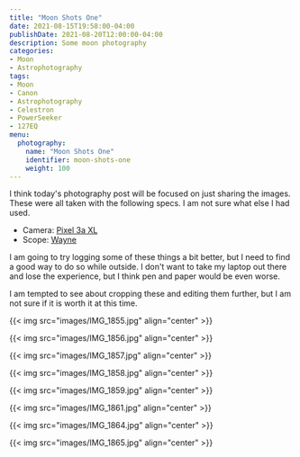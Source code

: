 ```yaml
---
title: "Moon Shots One"
date: 2021-08-15T19:58:00-04:00
publishDate: 2021-08-20T12:00:00-04:00
description: Some moon photography
categories:
- Moon
- Astrophotography
tags:
- Moon
- Canon
- Astrophotography
- Celestron
- PowerSeeker
- 127EQ
menu:
  photography:
    name: "Moon Shots One"
    identifier: moon-shots-one
    weight: 100
---
```


I think today's photography post will be focused on just sharing the images. These were all taken with the following specs. I am not sure what else I had used.

- Camera: [Pixel 3a XL](/notes/cameras)
- Scope: [Wayne](/notes/telescopes/)

I am going to try logging some of these things a bit better, but I need to find a good way to do so while outside. I don't want to take my laptop out there and lose the experience, but I think pen and paper would be even worse.

I am tempted to see about cropping these and editing them further, but I am not sure if it is worth it at this time.

{{< img src="images/IMG_1855.jpg" align="center" >}}


{{< img src="images/IMG_1856.jpg" align="center" >}}


{{< img src="images/IMG_1857.jpg" align="center" >}}


{{< img src="images/IMG_1858.jpg" align="center" >}}


{{< img src="images/IMG_1859.jpg" align="center" >}}


{{< img src="images/IMG_1861.jpg" align="center" >}}


{{< img src="images/IMG_1864.jpg" align="center" >}}


{{< img src="images/IMG_1865.jpg" align="center" >}}
